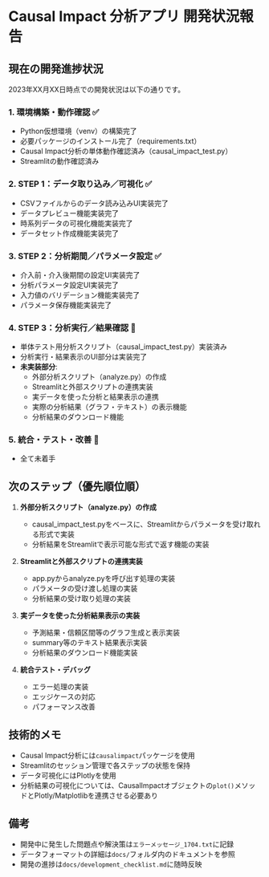 # Causal Impact 分析アプリ 開発状況報告

## 現在の開発進捗状況

2023年XX月XX日時点での開発状況は以下の通りです。

### 1. 環境構築・動作確認 ✅
- Python仮想環境（venv）の構築完了
- 必要パッケージのインストール完了（requirements.txt）
- Causal Impact分析の単体動作確認済み（causal_impact_test.py）
- Streamlitの動作確認済み

### 2. STEP 1：データ取り込み／可視化 ✅
- CSVファイルからのデータ読み込みUI実装完了
- データプレビュー機能実装完了
- 時系列データの可視化機能実装完了
- データセット作成機能実装完了

### 3. STEP 2：分析期間／パラメータ設定 ✅
- 介入前・介入後期間の設定UI実装完了
- 分析パラメータ設定UI実装完了
- 入力値のバリデーション機能実装完了
- パラメータ保存機能実装完了

### 4. STEP 3：分析実行／結果確認 🔄
- 単体テスト用分析スクリプト（causal_impact_test.py）実装済み
- 分析実行・結果表示のUI部分は実装完了
- **未実装部分**:
  - 外部分析スクリプト（analyze.py）の作成
  - Streamlitと外部スクリプトの連携実装
  - 実データを使った分析と結果表示の連携
  - 実際の分析結果（グラフ・テキスト）の表示機能
  - 分析結果のダウンロード機能

### 5. 統合・テスト・改善 🔄
- 全て未着手

## 次のステップ（優先順位順）

1. **外部分析スクリプト（analyze.py）の作成**
   - causal_impact_test.pyをベースに、Streamlitからパラメータを受け取れる形式で実装
   - 分析結果をStreamlitで表示可能な形式で返す機能の実装

2. **Streamlitと外部スクリプトの連携実装**
   - app.pyからanalyze.pyを呼び出す処理の実装
   - パラメータの受け渡し処理の実装
   - 分析結果の受け取り処理の実装

3. **実データを使った分析結果表示の実装**
   - 予測結果・信頼区間等のグラフ生成と表示実装
   - summary等のテキスト結果表示実装
   - 分析結果のダウンロード機能実装

4. **統合テスト・デバッグ**
   - エラー処理の実装
   - エッジケースの対応
   - パフォーマンス改善

## 技術的メモ

- Causal Impact分析には`causalimpact`パッケージを使用
- Streamlitのセッション管理で各ステップの状態を保持
- データ可視化にはPlotlyを使用
- 分析結果の可視化については、CausalImpactオブジェクトの`plot()`メソッドとPlotly/Matplotlibを連携させる必要あり

## 備考

- 開発中に発生した問題点や解決策は`エラーメッセージ_1704.txt`に記録
- データフォーマットの詳細は`docs/`フォルダ内のドキュメントを参照
- 開発の進捗は`docs/development_checklist.md`に随時反映 